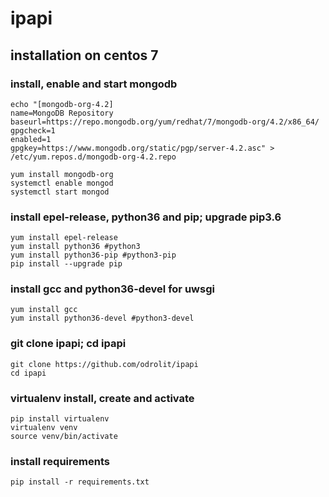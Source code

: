 # ipapi

## installation on centos 7

### install, enable and start mongodb
```
echo "[mongodb-org-4.2]
name=MongoDB Repository
baseurl=https://repo.mongodb.org/yum/redhat/7/mongodb-org/4.2/x86_64/
gpgcheck=1
enabled=1
gpgkey=https://www.mongodb.org/static/pgp/server-4.2.asc" > /etc/yum.repos.d/mongodb-org-4.2.repo

yum install mongodb-org
systemctl enable mongod
systemctl start mongod
```

### install epel-release, python36 and pip; upgrade pip3.6
```
yum install epel-release
yum install python36 #python3
yum install python36-pip #python3-pip
pip install --upgrade pip
```

### install gcc and python36-devel for uwsgi
```
yum install gcc
yum install python36-devel #python3-devel
```

### git clone ipapi; cd ipapi
```
git clone https://github.com/odrolit/ipapi
cd ipapi
```

### virtualenv install, create and activate
```
pip install virtualenv
virtualenv venv
source venv/bin/activate
```

### install requirements
```
pip install -r requirements.txt
```
